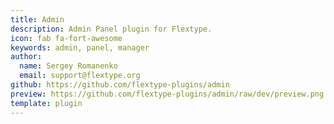 ```yaml
---
title: Admin
description: Admin Panel plugin for Flextype.
icon: fab fa-fort-awesome
keywords: admin, panel, manager
author:
  name: Sergey Romanenko
  email: support@flextype.org
github: https://github.com/flextype-plugins/admin
preview: https://github.com/flextype-plugins/admin/raw/dev/preview.png
template: plugin
---
```


